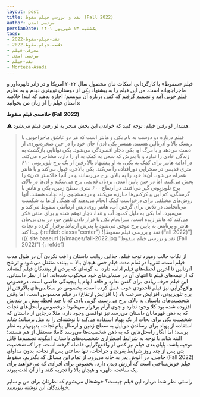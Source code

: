 ```yaml
---
layout: post
title: نقد و بررسی فیلم سقوط (Fall 2022)
author: مرتضی اسدی
persianDate: یک‌شنبه ۱۳ شهریور ۱۴۰۱
tags:
- نقد-فیلم-سقوط-2022
- خلاصه-فیلم-سقوط-2022
- معرفی-فیلم
- مرتضی-اسدی
- نقد-فیلم
- Morteza-Asadi
---
```

فیلم «سقوط» با کارگردانی اسکات مان محصول سال ۲۰۲۲ آمریکا و در ژانر دلهره‌آور و ماجراجویانه است. من این فیلم را به پیشنهاد یکی از دوستان توییتری دیدم و به نظرم فیلم خوبی آمد و تصمیم گرفتم که کمی درباره آن بنویسم؛ اجازه بدهید که ابتدا خلاصه داستان فیلم را از زبان من بخوانید: 

**خلاصه‌ی فیلم سقوط (Fall 2022)**

⚠️ هشدار لو رفتن فیلم: توجه کنید که خواندن این بخش منجر به لو رفتن فیلم می‌شود.

> فیلم درباره دو دوست به نام بکی و هانتر است که هر دو عاشق ماجراجویی با ریسک بالا و آدرنالین هستند. همسر بکی (دن) جان خود را در حین صخره‌نوردی از دست می‌دهد و با مرگ او، بکی دچار افسردگی می‌شود. بکی توانایی بازگشت به زندگی عادی را ندارد و با پدرش که سعی به کمک به او را دارد، مشاجره می‌کند. در ادامه هانتر برای کمک به بکی، به او پیشنهاد بالا رفتن از یک برج تلویزیونی ۶۱۰ متری قدیمی در صحرایی دورافتاده را می‌کند. بکی بالاخره قبول می‌کند و با هانتر همراه می‌شود. آن‌ها خود را به بالای برج می‌رسانند و در آنجا خاکستر «دن» را پخش می‌کنند. اما در حین پایین آمدن، نردبان قدیمی برج می‌شکند و آن‌ها در بالای برج تلویزیونی گیر می‌افتند. در ارتفاع ۶۰۰ متری سطح زمین، بکی و هانتر با گرسنگی، کم آبی و کرکس‌ها مبارزه می‌کنند و درجستجوی راه نجات هستند. آنها روش‌های مختلفی برای درخواست کمک انجام می‌دهند که همگی آن‌ها به شکست می‌انجامد. در تلاش برای گرفتن آب، هانتر روی دیش ارتباطی سقوط می‌کند و می‌میرد، اما بکی به دلیل کمبود آب و غذا، دچار توهم شده و برای مدتی فکر می‌کند که هانتر زنده است. سرانجام بکی با قرار دادن تلفن خود در بدن بی‌جان هانتر و پرتابش به پایین برج موفق می‌شود با پدرش ارتباط برقرار کرده و نجات پیدا کند. 
>{:refdef: class="center"}
>![نقد و بررسی فیلم سقوط (Fall 2022)"]({{ site.baseurl }}/images/fall-2022.jpg "نقد و بررسی فیلم سقوط (Fall 2022)")
>{: refdef}

از نکات جالب ومورد توجه فیلم، جذابی روایت داستان و افت نکردن آن در طول مدت فیلم است، تقریبا در تمام مدت فیلم حس هیجان بالا به بیننده منتقل می‌شود و ترشح آدرنالین تا آخرین لحظه‌های فیلم ادامه دارد، به گونه‌ای که برخی از بینندگان فیلم گفته‌اند که از نیمه‌های فیلم تا انتهای آن در صندلی‌های خود میخکوب شده‌اند. اما از نظر داستانی، این فیلم حرف زیادی برای گفتن ندارد و فاقد ابهام یا پیچیدگی خاصی است. درخصوص واقع‌گرایی نیز فیلم تاحدودی خوب عمل کرده است، بخصوص در سکانس‌های بالارفتن از برج تلویزیونی، افزایش سرعت باد (با افزایش ارتفاع) در فیلم محسوس است، اما وقتی شخصیت‌های داستان به بالای برج می‌رسند،‌ گویی بادی که تا چند لحظه پیش بر شدتش افزوده شده بود کلا وجود ندارد و جوی آرام برقرار می‌شود! درخصوص راه‌حل‌های نجات که به ذهن قهرمانان داستان می‌رسد نیز نواقصی وجود دارد، مثلا درجایی از داستان که شخصیت بکی برای نجات از یک پهپاد استفاده می‌کند تا نوشته‌ای را به متل برساند؛ شاید استفاده از پهپاد برای رساندن موبایل به سطح زمین و ارسال پیام نجات، بدیهی‌تر به نظر برسد؛ اما انگار راه‌حل‌هایی که به ذهن شخصیت‌ها می‌رسد کاملا مستقل از هم هستند؛ البته شاید با توجه به شرایط اضطراری شخصیت‌های داستان، اینگونه تصمیم‌ها قابل توجیه باشد. پایان‌بندی فیلم نیز کمی از واقعع‌گرایی فاصله گرفته است، چرا که شخصیت بتی پس از چند روز شرایط بغرنج و جراحات، تنها ساعتی پس از نجات، بدون مداوای خاصی، در آغوش پدر به خانه می‌رود. از تمام این مسائل که بگذریم، سقوط (Fall 2022) فیلم خوش‌ساختی است که ارزش دیدن دارد، بخصوص برای افرادی که می‌خواهند برای یک ساعت، دلهره و هیجان بالا را تجربه کنند و از آن لذت ببرند. 

راستی نظر شما درباره این فیلم چیست؟ خوشحال می‌شوم که نظرتان برای من و سایر خوانندگان این نوشته بنویسید.

